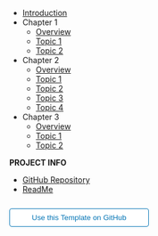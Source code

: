 - [Introduction](introduction.md)
- Chapter 1
  - [Overview](chapter-1/overview.md "Overview Chapter 1")
  - [Topic 1](chapter-1/topic-1.md "Topic 1 Chapter 1")
  - [Topic 2](chapter-1/topic-2.md "Topic 2 Chapter 1")
- Chapter 2
  - [Overview](chapter-2/overview.md "Overview Chapter 2")
  - [Topic 1](chapter-2/topics-1.md "Topic 1 Chapter 2")
  - [Topic 2](chapter-2/topics-2.md "Topic 2 Chapter 2")
  - [Topic 3](chapter-2/topics-3.md "Topic 3 Chapter 2")
  - [Topic 4](chapter-2/topics-4.md)
- Chapter 3
  - [Overview](chapter-3/overview.md "Overview Chapter 3")
  - [Topic 1](chapter-3/topic-1.md "Topic 1 Chapter 3")
  - [Topic 2](chapter-3/topic-2.md "Topic 1 Chapter 3")

**PROJECT INFO**  
* [GitHub Repository](https://github.com/hibbitts-design/docsify-open-publishing-starter-kit/)  
* [ReadMe](https://github.com/hibbitts-design/docsify-open-publishing-starter-kit/blob/main/README.md)  

<form action="https://github.com/hibbitts-design/docsify-open-publishing-starter-kit/generate" target="_blank">
  <input type="submit" value="Use this Template on GitHub" style="cursor: pointer;margin-top:12px;padding:8px;background-color:#FFFFFF;border:1px solid #0374B5;border-radius:.25rem;color:#0374B5;display:inline-block;text-align:center;text-decoration:none;width:250px;-webkit-text-size-adjust:none;mso-hide:all;" />
</form>
